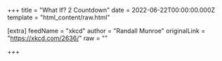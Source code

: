 
+++
title = "What If? 2 Countdown"
date = 2022-06-22T00:00:00.000Z
template = "html_content/raw.html"

[extra]
feedName = "xkcd"
author = "Randall Munroe"
originalLink = "https://xkcd.com/2636/"
raw = ""

+++

